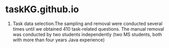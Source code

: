# taskKG.github.io
1. Task data selection.The sampling and removal were conducted several times until we obtained 410 task-related questions. The manual removal was conducted by two students independently (two MS students, both with more than four years Java experience)
